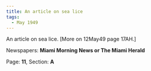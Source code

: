 ```yaml
---  
title: An article on sea lice  
tags:  
  - May 1949  
---  
```

  
An article on sea lice. [More on 12May49 page 17AH.]  
  
Newspapers: **Miami Morning News or The Miami Herald**  
  
Page: **11**, Section: **A** 
